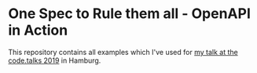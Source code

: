# One Spec to Rule them all - OpenAPI in Action

This repository contains all examples which I've used for [my talk at the code.talks 2019](https://www.codetalks.de/program#talk-786?event=5) in Hamburg.
